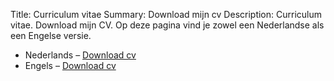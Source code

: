 Title:       Curriculum vitae
Summary:     Download mijn cv
Description: Curriculum vitae. Download mijn CV. Op deze pagina vind je zowel een Nederlandse als een Engelse versie.


<ul class="section">
	<li>
		<span class="language">Nederlands</span>
		<span class="separator">–</span>
		<a class="title" href="{filename}/media/cv/timwienk-cv-nederlands.pdf">Download cv</a>
	</li>
	<li>
		<span class="language">Engels</span>
		<span class="separator">–</span>
		<a class="title" href="{filename}/media/cv/timwienk-cv-english.pdf">Download cv</a>
	</li>
</ul>
